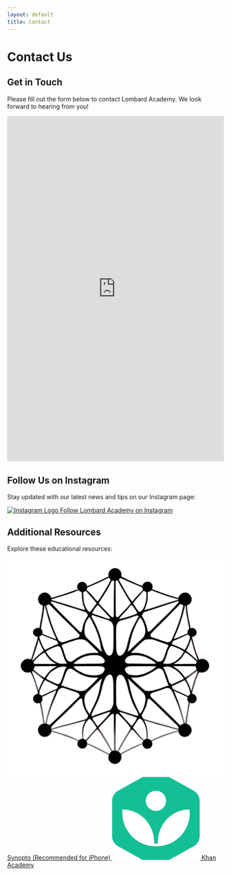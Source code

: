 ```yaml
---
layout: default
title: Contact
---
```


# Contact Us

## Get in Touch

Please fill out the form below to contact Lombard Academy. We look forward to hearing from you!

<!-- Contact form (to be completed later) -->
<iframe src="https://forms.gle/v6BANyCCPCy8r32f7" width="100%" height="800" frameborder="0" marginheight="0" marginwidth="0">Loading…</iframe>


## Follow Us on Instagram

Stay updated with our latest news and tips on our Instagram page:

<a href="https://www.instagram.com/lombard.academy/" target="_blank" class="social-link">
    <img src="{{ site.baseurl }}/assets/images/insta.png" alt="Instagram Logo" class="social-icon">
    Follow Lombard Academy on Instagram
</a>

<div class="section-space"></div>


## Additional Resources

Explore these educational resources:

<a href="https://www.synopto.xyz" target="_blank" class="resource-link">
    <img src="assets/images/synopto2.png" alt="Synopto Logo" class="resource-icon">
    Synopto (Recommended for iPhone)
</a>

<a href="https://khanacademy.org" target="_blank" class="resource-link">
    <img src="assets/images/khan.png" alt="Khan Academy Logo" class="resource-icon">
    Khan Academy
</a>

